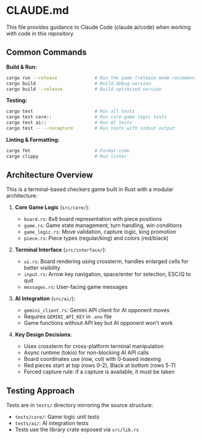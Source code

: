 # CLAUDE.md

This file provides guidance to Claude Code (claude.ai/code) when working with code in this repository.

## Common Commands

**Build & Run:**
```bash
cargo run --release              # Run the game (release mode recommended for performance)
cargo build                      # Build debug version
cargo build --release            # Build optimized version
```

**Testing:**
```bash
cargo test                       # Run all tests
cargo test core::                # Run core game logic tests
cargo test ai::                  # Run AI tests
cargo test -- --nocapture        # Run tests with stdout output
```

**Linting & Formatting:**
```bash
cargo fmt                        # Format code
cargo clippy                     # Run linter
```

## Architecture Overview

This is a terminal-based checkers game built in Rust with a modular architecture:

1. **Core Game Logic** (`src/core/`):
   - `board.rs`: 8x8 board representation with piece positions
   - `game.rs`: Game state management, turn handling, win conditions
   - `game_logic.rs`: Move validation, capture logic, king promotion
   - `piece.rs`: Piece types (regular/king) and colors (red/black)

2. **Terminal Interface** (`src/interface/`):
   - `ui.rs`: Board rendering using crossterm, handles enlarged cells for better visibility
   - `input.rs`: Arrow key navigation, space/enter for selection, ESC/Q to quit
   - `messages.rs`: User-facing game messages

3. **AI Integration** (`src/ai/`):
   - `gemini_client.rs`: Gemini API client for AI opponent moves
   - Requires `GEMINI_API_KEY` in `.env` file
   - Game functions without API key but AI opponent won't work

4. **Key Design Decisions**:
   - Uses crossterm for cross-platform terminal manipulation
   - Async runtime (tokio) for non-blocking AI API calls
   - Board coordinates use (row, col) with 0-based indexing
   - Red pieces start at top (rows 0-2), Black at bottom (rows 5-7)
   - Forced capture rule: if a capture is available, it must be taken

## Testing Approach

Tests are in `tests/` directory mirroring the source structure:
- `tests/core/`: Game logic unit tests
- `tests/ai/`: AI integration tests
- Tests use the library crate exposed via `src/lib.rs`